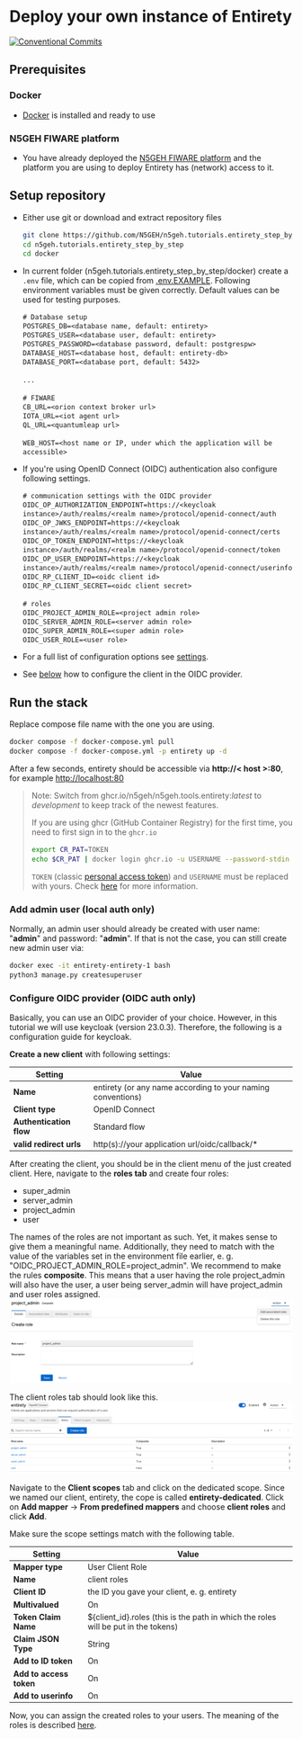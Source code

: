 # Deploy your own instance of Entirety

[![Conventional Commits](https://img.shields.io/badge/Conventional%20Commits-1.0.0-yellow.svg)](https://conventionalcommits.org)

## Prerequisites

### Docker

* [Docker](https://docs.docker.com/engine/install/) is installed and ready to use

### N5GEH FIWARE platform

* You have already deployed the [N5GEH FIWARE platform](https://github.com/N5GEH/n5geh.platform) and the platform you
  are using to deploy Entirety has (network) access to it.

## Setup repository

* Either use git or download and extract repository files
  ```bash
  git clone https://github.com/N5GEH/n5geh.tutorials.entirety_step_by_step.git
  cd n5geh.tutorials.entirety_step_by_step
  cd docker
  ```
* In current folder (n5geh.tutorials.entirety_step_by_step/docker) create a `.env` file, which can be copied from [.env.EXAMPLE](./docker/.env.EXAMPLE). Following environment variables must be given correctly. Default values can be used for testing purposes.
  ```shell
  # Database setup
  POSTGRES_DB=<database name, default: entirety>
  POSTGRES_USER=<database user, default: entirety>
  POSTGRES_PASSWORD=<database password, default: postgrespw>
  DATABASE_HOST=<database host, default: entirety-db>
  DATABASE_PORT=<database port, default: 5432>

  ...

  # FIWARE
  CB_URL=<orion context broker url>
  IOTA_URL=<iot agent url>
  QL_URL=<quantumleap url>

  WEB_HOST=<host name or IP, under which the application will be accessible>
  ```

* If you're using OpenID Connect (OIDC) authentication also configure following settings.

  ```shell
  # communication settings with the OIDC provider
  OIDC_OP_AUTHORIZATION_ENDPOINT=https://<keycloak instance>/auth/realms/<realm name>/protocol/openid-connect/auth
  OIDC_OP_JWKS_ENDPOINT=https://<keycloak instance>/auth/realms/<realm name>/protocol/openid-connect/certs
  OIDC_OP_TOKEN_ENDPOINT=https://<keycloak instance>/auth/realms/<realm name>/protocol/openid-connect/token
  OIDC_OP_USER_ENDPOINT=https://<keycloak instance>/auth/realms/<realm name>/protocol/openid-connect/userinfo
  OIDC_RP_CLIENT_ID=<oidc client id>
  OIDC_RP_CLIENT_SECRET=<oidc client secret>

  # roles
  OIDC_PROJECT_ADMIN_ROLE=<project admin role>
  OIDC_SERVER_ADMIN_ROLE=<server admin role>
  OIDC_SUPER_ADMIN_ROLE=<super admin role>
  OIDC_USER_ROLE=<user role>
  ```

* For a full list of configuration options
  see [settings](https://github.com/N5GEH/n5geh.tools.entirety/blob/development/docs/SETTINGS.md).
* See [below](#configure-oidc-provider-oidc-auth-only) how to configure the client in the OIDC provider.

## Run the stack

Replace compose file name with the one you are using.

```bash
docker compose -f docker-compose.yml pull
docker compose -f docker-compose.yml -p entirety up -d
```
After a few seconds, entirety should be accessible via **http://< host >:80**, for example [http://localhost:80](http://localhost:80)
> Note: Switch from ghcr.io/n5geh/n5geh.tools.entirety:*latest* to *development* to keep track of the newest features.
>
> If you are using ghcr (GitHub Container Registry) for the first time, you need to first sign in to the `ghcr.io`
> ```bash
> export CR_PAT=TOKEN
> echo $CR_PAT | docker login ghcr.io -u USERNAME --password-stdin
> ```
> `TOKEN` (classic [personal access token](https://docs.github.com/en/authentication/keeping-your-account-and-data-secure/managing-your-personal-access-tokens)) and `USERNAME` must be replaced with yours. Check [here](https://docs.github.com/en/packages/working-with-a-github-packages-registry/working-with-the-container-registry#authenticating-with-a-personal-access-token-classic) for more information.

### Add admin user (local auth only)

Normally, an admin user should already be created with user name: "**admin**" and password: "**admin**". If that is not the case, you can still create new admin user via:
```bash
docker exec -it entirety-entirety-1 bash
python3 manage.py createsuperuser
```

### Configure OIDC provider (OIDC auth only)

Basically, you can use an OIDC provider of your choice. However, in this tutorial we will use keycloak (version 23.0.3). Therefore, the
following is a configuration guide for keycloak.

**Create a new client** with following settings:

| Setting                   | Value                                                       |
|---------------------------|-------------------------------------------------------------|
| **Name**                  | entirety (or any name according to your naming conventions) |
| **Client type** | OpenID Connect  
| **Authentication flow** | Standard flow                                                          |
| **valid redirect urls**   | http(s)://your application url/oidc/callback/*              |

After creating the client, you should be in the client menu of the just created client. Here, navigate to the **roles tab** and create four roles:

* super_admin
* server_admin
* project_admin
* user

The names of the roles are not important as such. Yet, it makes sense to give them a meaningful name. Additionally, they need to match with the value of the variables set in the environment file earlier, e. g. "OIDC_PROJECT_ADMIN_ROLE=project_admin".
We recommend to make the rules **composite**. This means that a user having the role project_admin will also have the user, a user being server_admin will have project_admin and user roles assigned. ![Create roles](/figures/roles-composite.png)

The client roles tab should look like this. ![Client role tab](/figures/roles-tab.PNG)

Navigate to the **Client scopes** tab and click on the dedicated scope. Since we named our client, entirety, the cope is called **entirety-dedicated**.
Click on **Add mapper** -> **From predefined mappers** and choose **client roles** and click **Add**.

Make sure the scope settings match with the following table.

| Setting                   | Value                                                       |
|---------------------------|-------------------------------------------------------------|
| **Mapper type**                  | User Client Role 
| **Name** | client roles  
| **Client ID** | the ID you gave your client, e. g. entirety
| **Multivalued** | On
| **Token Claim Name** | ${client_id}.roles (this is the path in which the roles will be put in the tokens)
| **Claim JSON Type** | String
| **Add to ID token** | On
| **Add to access token** | On
| **Add to userinfo** | On

Now, you can assign the created roles to your users. The meaning of the roles is described [here](https://github.com/N5GEH/n5geh.tools.entirety/blob/2705067e1ca8a3735b807c1d8170e0d7e67a7942/docs/SETTINGS.md).

